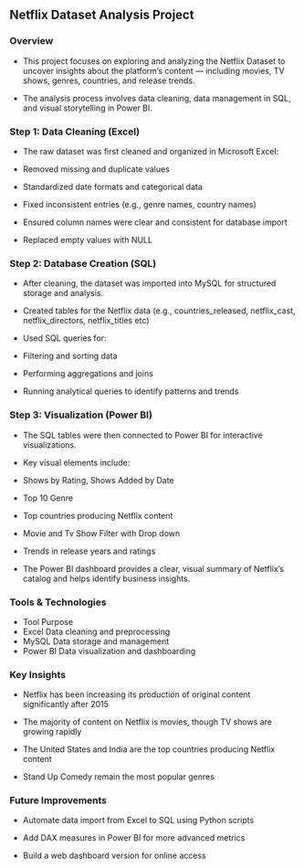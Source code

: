 <h2>Netflix Dataset Analysis Project</h2>
<h3>Overview</h3>

- This project focuses on exploring and analyzing the Netflix Dataset to uncover insights about the platform’s content — including movies, TV shows, genres, countries, and release trends.

- The analysis process involves data cleaning, data management in SQL, and visual storytelling in Power BI.

<h3>Step 1: Data Cleaning (Excel)</h3>

- The raw dataset was first cleaned and organized in Microsoft Excel:

- Removed missing and duplicate values

- Standardized date formats and categorical data

- Fixed inconsistent entries (e.g., genre names, country names)

- Ensured column names were clear and consistent for database import

- Replaced empty values with NULL

<h3>Step 2: Database Creation (SQL)</h3>

- After cleaning, the dataset was imported into MySQL for structured storage and analysis.

- Created tables for the Netflix data (e.g., countries_released, netflix_cast, netflix_directors, netflix_titles etc)

- Used SQL queries for:

- Filtering and sorting data

- Performing aggregations and joins

- Running analytical queries to identify patterns and trends 

<h3>Step 3: Visualization (Power BI)</h3>

- The SQL tables were then connected to Power BI for interactive visualizations.
- Key visual elements include:

- Shows by Rating, Shows Added by Date

- Top 10 Genre

- Top countries producing Netflix content

- Movie and Tv Show Filter with Drop down

- Trends in release years and ratings

- The Power BI dashboard provides a clear, visual summary of Netflix’s catalog and helps identify business insights.

<h3>Tools & Technologies</h3>

- Tool	Purpose
- Excel	Data cleaning and preprocessing
- MySQL	Data storage and management
- Power BI	Data visualization and dashboarding

<h3>Key Insights</h3>

- Netflix has been increasing its production of original content significantly after 2015

- The majority of content on Netflix is movies, though TV shows are growing rapidly

- The United States and India are the top countries producing Netflix content

- Stand Up Comedy remain the most popular genres

<h3>Future Improvements</h3>

- Automate data import from Excel to SQL using Python scripts

- Add DAX measures in Power BI for more advanced metrics

- Build a web dashboard version for online access
